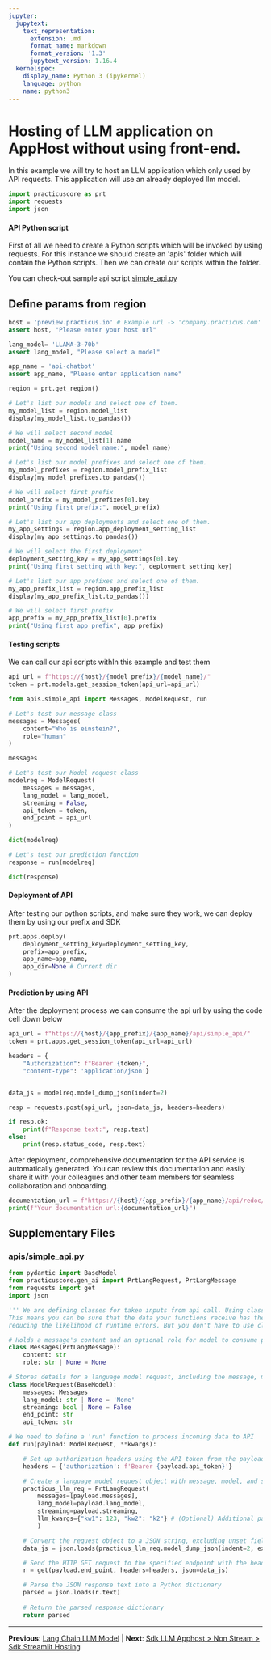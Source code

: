 ```yaml
---
jupyter:
  jupytext:
    text_representation:
      extension: .md
      format_name: markdown
      format_version: '1.3'
      jupytext_version: 1.16.4
  kernelspec:
    display_name: Python 3 (ipykernel)
    language: python
    name: python3
---
```


# Hosting of LLM application on AppHost without using front-end.

In this example we will try to host an LLM application which only used by API requests. This application will use an already deployed llm model.


```python
import practicuscore as prt
import requests 
import json
```

#### API Python script

First of all we need to create a Python scripts which will be invoked by using requests. For this instance we should create an 'apis' folder which will contain the Python scripts. Then we can create our scripts within the folder.

You can check-out sample api script [simple_api.py](apis/simple_api.py)


## Define params from region

```python
host = 'preview.practicus.io' # Example url -> 'company.practicus.com'
assert host, "Please enter your host url" 

lang_model= 'LLAMA-3-70b'
assert lang_model, "Please select a model"

app_name = 'api-chatbot'
assert app_name, "Please enter application name"
```

```python
region = prt.get_region()

# Let's list our models and select one of them.
my_model_list = region.model_list
display(my_model_list.to_pandas())

# We will select second model
model_name = my_model_list[1].name
print("Using second model name:", model_name)
```

```python
# Let's list our model prefixes and select one of them.
my_model_prefixes = region.model_prefix_list
display(my_model_prefixes.to_pandas())

# We will select first prefix
model_prefix = my_model_prefixes[0].key
print("Using first prefix:", model_prefix)
```

```python
# Let's list our app deployments and select one of them.
my_app_settings = region.app_deployment_setting_list
display(my_app_settings.to_pandas())

# We will select the first deployment
deployment_setting_key = my_app_settings[0].key
print("Using first setting with key:", deployment_setting_key)
```

```python
# Let's list our app prefixes and select one of them.
my_app_prefix_list = region.app_prefix_list
display(my_app_prefix_list.to_pandas())

# We will select first prefix
app_prefix = my_app_prefix_list[0].prefix
print("Using first app prefix", app_prefix)
```

#### Testing scripts

We can call our api scripts withIn this example and test them

```python
api_url = f"https://{host}/{model_prefix}/{model_name}/"
token = prt.models.get_session_token(api_url=api_url)
```

```python
from apis.simple_api import Messages, ModelRequest, run

# Let's test our message class
messages = Messages(
    content="Who is einstein?", 
    role="human"
)

messages
```

```python
# Let's test our Model request class
modelreq = ModelRequest(
    messages = messages,
    lang_model = lang_model,
    streaming = False,
    api_token = token,
    end_point = api_url
)

dict(modelreq)
```

```python
# Let's test our prediction function
response = run(modelreq)

dict(response)
```

#### Deployment of API

After testing our python scripts, and make sure they work, we can deploy them by using our prefix and SDK

```python
prt.apps.deploy(
    deployment_setting_key=deployment_setting_key,
    prefix=app_prefix,
    app_name=app_name,
    app_dir=None # Current dir
)
```

#### Prediction by using API

After the deployment process we can consume the api url by using the code cell down below

```python
api_url = f"https://{host}/{app_prefix}/{app_name}/api/simple_api/"
token = prt.apps.get_session_token(api_url=api_url)
```

```python
headers = {
    "Authorization": f"Bearer {token}",
    "content-type": 'application/json'}


data_js = modelreq.model_dump_json(indent=2)

resp = requests.post(api_url, json=data_js, headers=headers)

if resp.ok:
    print(f"Response text:", resp.text)
else:
    print(resp.status_code, resp.text)
```

After deployment, comprehensive documentation for the API service is automatically generated. You can review this documentation and easily share it with your colleagues and other team members for seamless collaboration and onboarding.

```python
documentation_url = f"https://{host}/{app_prefix}/{app_name}/api/redoc/"
print(f"Your documentation url:{documentation_url}")
```


## Supplementary Files

### apis/simple_api.py
```python
from pydantic import BaseModel
from practicuscore.gen_ai import PrtLangRequest, PrtLangMessage
from requests import get
import json

''' We are defining classes for taken inputs from api call. Using classes allows you to enforce type safety. 
This means you can be sure that the data your functions receive has the correct types and structure, 
reducing the likelihood of runtime errors. But you don't have to use classes while creating api scripts.'''

# Holds a message's content and an optional role for model to consume prompts.
class Messages(PrtLangMessage):
    content: str
    role: str | None = None

# Stores details for a language model request, including the message, model type, and API information.
class ModelRequest(BaseModel):
    messages: Messages
    lang_model: str | None = 'None'
    streaming: bool | None = False
    end_point: str
    api_token: str

# We need to define a 'run' function to process incoming data to API
def run(payload: ModelRequest, **kwargs):

    # Set up authorization headers using the API token from the payload
    headers = {'authorization': f'Bearer {payload.api_token}'}

    # Create a language model request object with message, model, and streaming options
    practicus_llm_req = PrtLangRequest(
        messages=[payload.messages],
        lang_model=payload.lang_model,
        streaming=payload.streaming,
        llm_kwargs={"kw1": 123, "kw2": "k2"} # (Optional) Additional parameters for the language model could be added here
        )

    # Convert the request object to a JSON string, excluding unset fields
    data_js = json.loads(practicus_llm_req.model_dump_json(indent=2, exclude_unset=True))

    # Send the HTTP GET request to the specified endpoint with the headers and JSON data
    r = get(payload.end_point, headers=headers, json=data_js)

    # Parse the JSON response text into a Python dictionary
    parsed = json.loads(r.text)
    
    # Return the parsed response dictionary
    return parsed
```


---

**Previous**: [Lang Chain LLM Model](../../advanced-langchain/lang-chain-llm-model.md) | **Next**: [Sdk LLM Apphost > Non Stream > Sdk Streamlit Hosting](../sdk-llm-apphost/non-stream/sdk-streamlit-hosting.md)
